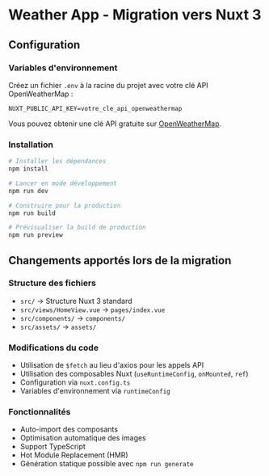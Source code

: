 # Weather App - Migration vers Nuxt 3

## Configuration

### Variables d'environnement

Créez un fichier `.env` à la racine du projet avec votre clé API OpenWeatherMap :

```env
NUXT_PUBLIC_API_KEY=votre_cle_api_openweathermap
```

Vous pouvez obtenir une clé API gratuite sur [OpenWeatherMap](https://openweathermap.org/api).

### Installation

```bash
# Installer les dépendances
npm install

# Lancer en mode développement
npm run dev

# Construire pour la production
npm run build

# Prévisualiser la build de production
npm run preview
```

## Changements apportés lors de la migration

### Structure des fichiers
- `src/` → Structure Nuxt 3 standard
- `src/views/HomeView.vue` → `pages/index.vue`
- `src/components/` → `components/`
- `src/assets/` → `assets/`

### Modifications du code
- Utilisation de `$fetch` au lieu d'axios pour les appels API
- Utilisation des composables Nuxt (`useRuntimeConfig`, `onMounted`, `ref`)
- Configuration via `nuxt.config.ts`
- Variables d'environnement via `runtimeConfig`

### Fonctionnalités
- Auto-import des composants
- Optimisation automatique des images
- Support TypeScript
- Hot Module Replacement (HMR)
- Génération statique possible avec `npm run generate`
